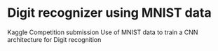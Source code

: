 # Digit recognizer using MNIST data
 Kaggle Competition submission
Use of MNIST data to train a CNN architecture for Digit recognition